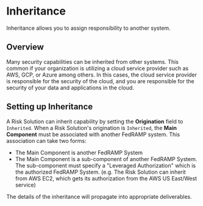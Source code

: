 # Inheritance
Inheritance allows you to assign responsibility to another system.

## Overview
Many security capabilities can be inherited from other systems. This common if your organization is utilizing a cloud service provider such as AWS, GCP, or Azure among others. In this cases, the cloud service provider is responsible for the security of the cloud, and you are responsible for the security of your data and applications in the cloud. 

## Setting up Inheritance
A Risk Solution can inherit capability by setting the **Origination** field to `Inherited`. When a Risk Solution's origination is `Inherited`, the **Main Component** must be associated with another FedRAMP system. This association can take two forms:
- The Main Component is another FedRAMP System
- The Main Component is a sub-component of another FedRAMP System. The sub-component must specify a "Leveraged Authorization" which is the authorized FedRAMP System. (e.g. The Risk Solution can inherit from AWS EC2, which gets its authorization from the AWS US East/West service)

The details of the inheritance will propagate into appropriate deliverables.